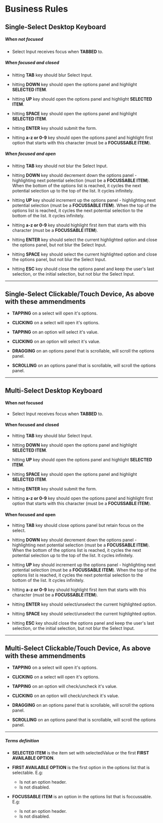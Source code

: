 # Business Rules

## Single-Select Desktop Keyboard

##### When not focused

- Select Input receives focus when **TABBED** to.

##### When focused and closed

- hitting **TAB** key should blur Select Input.

- hitting **DOWN** key should open the options panel and highlight **SELECTED ITEM**.

- hitting **UP** key should open the options panel and highlight **SELECTED ITEM**.

- hitting **SPACE** key should open the options panel and highlight **SELECTED ITEM**.

- hitting **ENTER** key should submit the form.

- hitting **a-z or 0-9** key should open the options panel and highlight first option that starts with this character (must be a **FOCUSSABLE ITEM**).

##### When focused and open

- hitting **TAB** key should not blur the Select Input.

- hitting **DOWN** key should decrement down the options panel - highlighting next potential selection (must be a **FOCUSSABLE ITEM**). When the bottom of the options list is reached, it cycles the next potential selection up to the top of the list. It cycles infinitely.

- hitting **UP** key should increment up the options panel - highlighting next potential selection (must be a **FOCUSSABLE ITEM**). When the top of the options list is reached, it cycles the next potential selection to the bottom of the list. It cycles infinitely.

- hitting **a-z or 0-9** key should highlight first item that starts with this character (must be a **FOCUSSABLE ITEM**).

- hitting **ENTER** key should select the current highlighted option and close the options panel, but not blur the Select Input.

- hitting **SPACE** key should select the current highlighted option and close the options panel, but not blur the Select Input.

- hitting **ESC** key should close the options panel and keep the user's last selection, or the initial selection, but not blur the Select Input.

---

## Single-Select Clickable/Touch Device, As above with these ammendments

- **TAPPING** on a select will open it's options.

- **CLICKING** on a select will open it's options.

- **TAPPING** on an option will select it's value.

- **CLICKING** on an option will select it's value.

- **DRAGGING** on an options panel that is scrollable, will scroll the options panel.

- **SCROLLING** on an options panel that is scrollable, will scroll the options panel.

---

## Multi-Select Desktop Keyboard

#### When not focused

- Select Input receives focus when **TABBED** to.

#### When focused and closed

- hitting **TAB** key should blur Select Input.

- hitting **DOWN** key should open the options panel and highlight **SELECTED ITEM**.

- hitting **UP** key should open the options panel and highlight **SELECTED ITEM**.

- hitting **SPACE** key should open the options panel and highlight **SELECTED ITEM**.

- hitting **ENTER** key should submit the form.

- hitting **a-z or 0-9** key should open the options panel and highlight first option that starts with this character (must be a **FOCUSSABLE ITEM**).


#### When focused and open

- hitting **TAB** key should close options panel but retain focus on the select.

- hitting **DOWN** key should decrement down the options panel - highlighting next potential selection (must be a **FOCUSSABLE ITEM**). When the bottom of the options list is reached, it cycles the next potential selection up to the top of the list. It cycles infinitely.

- hitting **UP** key should increment up the options panel - highlighting next potential selection (must be a **FOCUSSABLE ITEM**). When the top of the options list is reached, it cycles the next potential selection to the bottom of the list. It cycles infinitely.

- hitting **a-z or 0-9** key should highlight first item that starts with this character (must be a **FOCUSSABLE ITEM**).

- hitting **ENTER** key should select/unselect the current highlighted option.

- hitting **SPACE** key should select/unselect the current highlighted option.

- hitting **ESC** key should close the options panel and keep the user's last selection, or the initial selection, but not blur the Select Input.

---

## Multi-Select Clickable/Touch Device, As above with these ammendments

- **TAPPING** on a select will open it's options.

- **CLICKING** on a select will open it's options.

- **TAPPING** on an option will check/uncheck it's value.

- **CLICKING** on an option will check/uncheck it's value.

- **DRAGGING** on an options panel that is scrollable, will scroll the options panel.

- **SCROLLING** on an options panel that is scrollable, will scroll the options panel.

---

##### Terms definition
- **SELECTED ITEM** is the item set with selectedValue or the first **FIRST AVAILABLE OPTION**.

- **FIRST AVAILABLE OPTION** is the first option in the options list that is selectable. E.g:
  - Is not an option header.
  - Is not disabled.

- **FOCUSSABLE ITEM** is an option in the options list that is foccussable. E.g:
  - Is not an option header.
  - Is not disabled.
